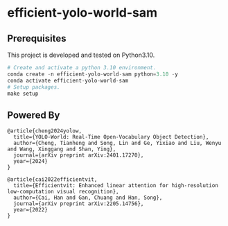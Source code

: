 # efficient-yolo-world-sam

## Prerequisites
This project is developed and tested on Python3.10.

```python
# Create and activate a python 3.10 environment.
conda create -n efficient-yolo-world-sam python=3.10 -y
conda activate efficient-yolo-world-sam
# Setup packages.
make setup
```


## Powered By
```
@article{cheng2024yolow,
  title={YOLO-World: Real-Time Open-Vocabulary Object Detection},
  author={Cheng, Tianheng and Song, Lin and Ge, Yixiao and Liu, Wenyu and Wang, Xinggang and Shan, Ying},
  journal={arXiv preprint arXiv:2401.17270},
  year={2024}
}

@article{cai2022efficientvit,
  title={Efficientvit: Enhanced linear attention for high-resolution low-computation visual recognition},
  author={Cai, Han and Gan, Chuang and Han, Song},
  journal={arXiv preprint arXiv:2205.14756},
  year={2022}
}
```
